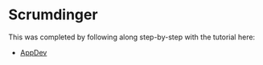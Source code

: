 # Scrumdinger
This was completed by following along step-by-step with the tutorial here:
- [AppDev](https://developer.apple.com/tutorials/app-dev-training/)
